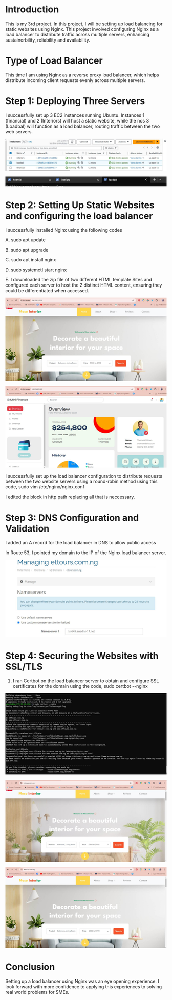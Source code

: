 # Introduction

This is my 3rd project. In this project, I will be setting up load balancing for static websites using Nginx. This project involved configuring Nginx as a load balancer to distribute traffic across multiple servers, enhancing sustainerbility, reliability and availability.

# Type of Load Balancer

This time I am using Nginx as a reverse proxy load balancer, which helps distribute incoming client requests evenly across multiple servers.

# Step 1: Deploying Three Servers

I successfully set up 3 EC2 instances running Ubuntu. Instances 1 (financial) and 2 (Interiors) will host a static website, while the nos 3 (Loadbal) will function as a load balancer, routing traffic between the two web servers.

![1](img/3%20instances%20created.JPG)

![2](img/3%20EDITOR.JPG)

# Step 2: Setting Up Static Websites and configuring the load balancer

I successfully installed Nginx using the following codes 

A. sudo apt update

B. sudo apt upgrade

C. sudo apt install nginx

D. sudo systemctl start nginx

E. I dowmloaded the zip file of two different HTML template Sites and configured each server to host the 2 distinct HTML content, ensuring they could be differentiated when accessed.

![2](img/1.JPG)

![2](img/2.JPG)

I successfully set up the load balancer configuration to distribute requests between the two website servers using a round-robin method using this code, sudo vim /etc/nginx/nginx.conf

I edited the block in http path replacing all that is neccessary.

# Step 3: DNS Configuration and Validation

I added an A record for the load balancer in DNS to allow public access

In Route 53, I pointed my domain to the IP of the Nginx load balancer server.

![3](IMG/DNS.JPG)

# Step 4: Securing the Websites with SSL/TLS

1.	I ran Certbot on the load balancer server to obtain and configure SSL certificates for the domain using the code, sudo certbot --nginx 

![4](img/SSL%20CERT.JPG)

![4](img/3a%20dONE.JPG)

![4](img/3b%20dONE.JPG)

# Conclusion

Setting up a load balancer using Nginx was an eye opening experience. I  look forward with more confidence to applying this experiences to solving real world problems for SMEs.
